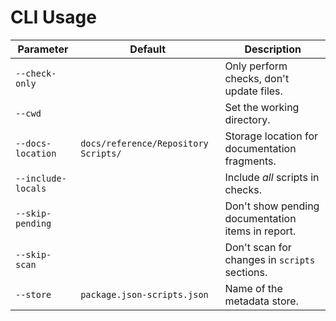 # CLI Usage

| Parameter          | Default                              | Description                                       |
| ------------------ | ------------------------------------ | ------------------------------------------------- |
| `--check-only`     |                                      | Only perform checks, don't update files.          |
| `--cwd`            |                                      | Set the working directory.                        |
| `--docs-location`  | `docs/reference/Repository Scripts/` | Storage location for documentation fragments.     |
| `--include-locals` |                                      | Include _all_ scripts in checks.                  |
| `--skip-pending`   |                                      | Don't show pending documentation items in report. |
| `--skip-scan`      |                                      | Don't scan for changes in `scripts` sections.     |
| `--store`          | `package.json-scripts.json`          | Name of the metadata store.                       |
